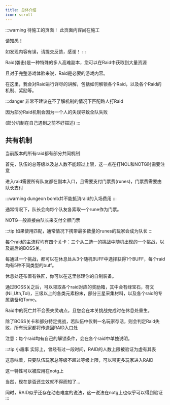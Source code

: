 ```yaml
---
title: 总体介绍
icon: scroll
---
```

:::warning 待施工的页面！
此页面内容尚在施工

请知悉！

如发现内容有误，请提交反馈，感谢！
:::

Raid(袭击)是一种特殊的多人高难副本，您可以在Raid中获取到大量资源

且对于完整游戏体验来说，Raid是必要的游戏内容。

在这里，我会对Raid进行详尽的讲解，包括如何解锁各个Raid，以及各个Raid的机制、奖励等。

:::danger
非常不建议在不了解机制的情况下匹配路人打Raid

因为部分Raid机制会因为一个人的失误导致全队失败

(部分机制在自己遇到之前不好描述)
:::

## 共有机制
当前版本的所有raid都有部分共同机制

首先，队伍的总等级以及总人数不能超过上限，这一点在打NOL和NOTG时需要注意

进入raid需要所有队友都在副本入口，且需要支付门票费(runes)，门票费需要由队长支付

:::warning
dungeon bomb并不能抵消raid的入场费用
:::

通常情况下，队长会向每个队友各索取一个rune作为门票。

NOTG一般直接由队长来支付全额门票

:::tip
如果使用匹配，通常情况下携带最多数量的runes的玩家会成为队长
:::

每个raid的主流程均有四个关卡：三个从二选一的挑战中随机出现的一个挑战，以及最后的BOSS关。

每通过一个挑战，都可以在休息处从3个随机BUFF中选择获得1个BUFF，每个raid均有5种不同类型的buff。

休息处还布置有铁匠，你可以在这里修理你的自制装备。

通过BOSS关之后，可以领取各个raid对应的奖励箱，其中会有绿宝石，符文(Nii,Uth,Tol)，三级以上的各类元素粉末，部分三星采集材料，以及各个raid的专属装备和Tome。

Raid中的死亡并不会丢失灵魂点，且您会在本关挑战完成时在休息处重生。

除了BOSS关卡和部分特定挑战，若队伍中仅剩一名玩家存活，则会判定Raid失败，所有玩家都将传送回RAID入口处

注意：每个raid均有自己的解锁条件，会在各个raid中单独说明。

:::tip 小趣事
实际上，曾经有过一段时间，RAID的人数上限被验证为虚有其表

这意味着，只要队伍玩家总等级不超过等级上限，可以带更多玩家进入RAID

这一特性可以被应用在notg上

当然，现在是否还生效就不得而知了...

同时，RAID似乎还存在动态难度的说法，这一说法在notg上也似乎可以得到验证
:::